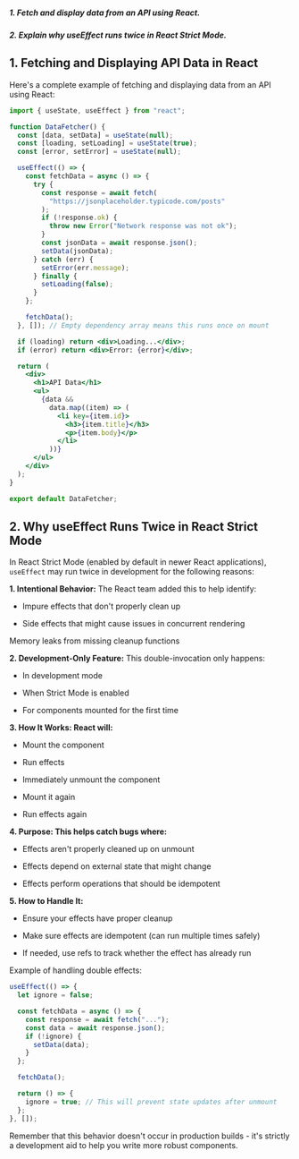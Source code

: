 ##### 1. Fetch and display data from an API using React.

##### 2. Explain why useEffect runs twice in React Strict Mode.

## 1. Fetching and Displaying API Data in React

Here's a complete example of fetching and displaying data from an API using React:

```jsx
import { useState, useEffect } from "react";

function DataFetcher() {
  const [data, setData] = useState(null);
  const [loading, setLoading] = useState(true);
  const [error, setError] = useState(null);

  useEffect(() => {
    const fetchData = async () => {
      try {
        const response = await fetch(
          "https://jsonplaceholder.typicode.com/posts"
        );
        if (!response.ok) {
          throw new Error("Network response was not ok");
        }
        const jsonData = await response.json();
        setData(jsonData);
      } catch (err) {
        setError(err.message);
      } finally {
        setLoading(false);
      }
    };

    fetchData();
  }, []); // Empty dependency array means this runs once on mount

  if (loading) return <div>Loading...</div>;
  if (error) return <div>Error: {error}</div>;

  return (
    <div>
      <h1>API Data</h1>
      <ul>
        {data &&
          data.map((item) => (
            <li key={item.id}>
              <h3>{item.title}</h3>
              <p>{item.body}</p>
            </li>
          ))}
      </ul>
    </div>
  );
}

export default DataFetcher;
```

## 2. Why useEffect Runs Twice in React Strict Mode

In React Strict Mode (enabled by default in newer React applications), `useEffect` may run twice in development for the following reasons:

**1. Intentional Behavior:** The React team added this to help identify:

- Impure effects that don't properly clean up

- Side effects that might cause issues in concurrent rendering

Memory leaks from missing cleanup functions

**2. Development-Only Feature:** This double-invocation only happens:

- In development mode

- When Strict Mode is enabled

- For components mounted for the first time

**3. How It Works: React will:**

- Mount the component

- Run effects

- Immediately unmount the component

- Mount it again

- Run effects again

**4. Purpose: This helps catch bugs where:**

- Effects aren't properly cleaned up on unmount

- Effects depend on external state that might change

- Effects perform operations that should be idempotent

**5. How to Handle It:**

- Ensure your effects have proper cleanup

- Make sure effects are idempotent (can run multiple times safely)

- If needed, use refs to track whether the effect has already run

Example of handling double effects:

```jsx
useEffect(() => {
  let ignore = false;

  const fetchData = async () => {
    const response = await fetch("...");
    const data = await response.json();
    if (!ignore) {
      setData(data);
    }
  };

  fetchData();

  return () => {
    ignore = true; // This will prevent state updates after unmount
  };
}, []);
```

Remember that this behavior doesn't occur in production builds - it's strictly a development aid to help you write more robust components.
